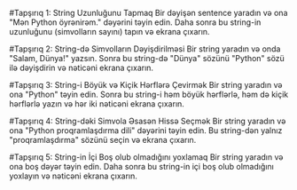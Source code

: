 #Tapşırıq 1: String Uzunluğunu Tapmaq
Bir dəyişən sentence yaradın və ona "Mən Python öyrənirəm." dəyərini təyin edin. Daha sonra bu string-in uzunluğunu (simvolların sayını) tapın və ekrana çıxarın.

#Tapşırıq 2: String-də Simvolların Dəyişdirilməsi
Bir string yaradın və onda "Salam, Dünya!" yazsın. Sonra bu string-də "Dünya" sözünü "Python" sözü ilə dəyişdirin və nəticəni ekrana çıxarın.

#Tapşırıq 3: String-i Böyük və Kiçik Hərflərə Çevirmək
Bir string yaradın və ona "Python" təyin edin. Sonra bu string-i həm böyük hərflərlə, həm də kiçik hərflərlə yazın və hər iki nəticəni ekrana çıxarın.

#Tapşırıq 4: String-dəki Simvola Əsasən Hissə Seçmək
Bir string yaradın və ona "Python proqramlaşdırma dili" dəyərini təyin edin. Bu string-dən yalnız "proqramlaşdırma" sözünü seçin və ekrana çıxarın.

#Tapşırıq 5: String-in İçi Boş olub olmadığını yoxlamaq
Bir string yaradın və ona boş dəyər təyin edin. Daha sonra bu string-in içi boş olub olmadığını yoxlayın və nəticəni ekrana çıxarın.
